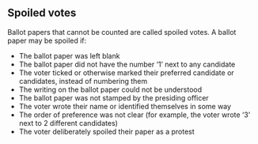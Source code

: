 ##  Spoiled votes

Ballot papers that cannot be counted are called spoiled votes. A ballot paper
may be spoiled if:

  * The ballot paper was left blank 
  * The ballot paper did not have the number ‘1’ next to any candidate 
  * The voter ticked or otherwise marked their preferred candidate or candidates, instead of numbering them 
  * The writing on the ballot paper could not be understood 
  * The ballot paper was not stamped by the presiding officer 
  * The voter wrote their name or identified themselves in some way 
  * The order of preference was not clear (for example, the voter wrote ‘3’ next to 2 different candidates) 
  * The voter deliberately spoiled their paper as a protest 
